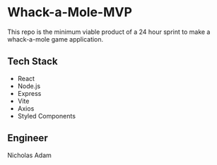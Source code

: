 # Whack-a-Mole-MVP
This repo is the minimum viable product of a 24 hour sprint to make a whack-a-mole game application.

## Tech Stack
  * React
  * Node.js
  * Express
  * Vite
  * Axios
  * Styled Components
  
## Engineer
Nicholas Adam


